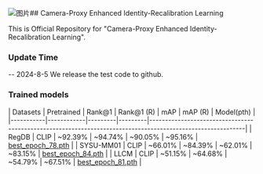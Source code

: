 ![图片](https://github.com/user-attachments/assets/c5c1b445-8c88-4c69-9268-7d9349719a88)## Camera-Proxy Enhanced Identity-Recalibration Learning

This is Official Repository for "Camera-Proxy Enhanced Identity-Recalibration Learning".

### Update Time
-- 2024-8-5 We release the test code to github.

### Trained models
| Datasets  | Pretrained | Rank@1  | Rank@1 (R) | mAP     | mAP (R) | Model(pth)                                                                                                 |
|-----------|------------|---------|---------|------------------------------------------------------------------------------------------------------------|
| RegDB     | CLIP     | ~92.39% | ~94.74% | ~90.05% | ~95.16% | [best_epoch_78.pth](https://1drv.ms/f/c/de0254e500a56cf5/EpjRASk4JZ9DqFUVcePR_HYBAkCvze9v9F3yX01PKZLl2w?e=cumSeZ) |
| SYSU-MM01 | CLIP     | ~66.01% | ~84.39% | ~62.01% | ~83.15% | [best_epoch_84.pth](https://1drv.ms/f/c/de0254e500a56cf5/EnSNRwNF0X1IrE2w5px3ic8BJQELB8OG1ZKPj037jfVUPA?e=DhHJnP) |
| LLCM      | CLIP     | ~51.15% | ~64.68% | ~54.79% | ~67.51% | [best_epoch_81.pth](https://1drv.ms/f/c/de0254e500a56cf5/EkPKNa_gkY1NrUBfrd41plkBaB4N0QwOEBvc6m0ns5HicQ?e=yn0tPi) |

